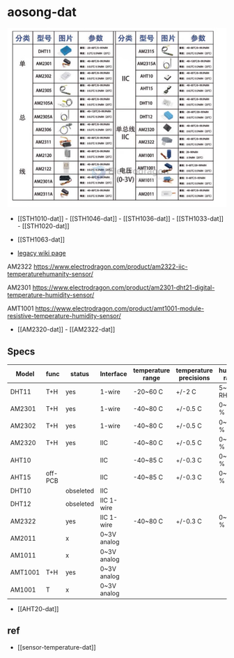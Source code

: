 # aosong-dat

![](2024-02-28-16-16-27.png)


- [[STH1010-dat]] - [[STH1046-dat]] - [[STH1036-dat]] - [[STH1033-dat]] - [[STH1020-dat]]

- [[STH1063-dat]]

- [legacy wiki page ](https://www.electrodragon.com/w/AM_Sensor)


AM2322
https://www.electrodragon.com/product/am2322-iic-temperaturehumanity-sensor/

AM2301 
https://www.electrodragon.com/product/am2301-dht21-digital-temperature-humidity-sensor/

AMT1001
https://www.electrodragon.com/product/amt1001-module-resistive-temperature-humidity-sensor/

- [[AM2320-dat]] - [[AM2322-dat]]


## Specs 

| Model   | func    | status    | Interface   | temperature range | temperature precisions | humidity range | humidity precisions | SKU             |
| ------- | ------- | --------- | ----------- | ----------------- | ---------------------- | -------------- | ------------------- | --------------- |
| DHT11   | T+H     | yes       | 1-wire      | -20~60 C          | +/-2 C                 | 5~95 % RH      | +/-5 % RH           | [[STH1046-dat]] |
| AM2301  | T+H     | yes       | 1-wire      | -40~80 C          | +/-0.5 C               | 0~99.9 % RH    | +/-3 % RH           | [[STH1036-dat]] |
| AM2302  | T+H     | yes       | 1-wire      | -40~80 C          | +/-0.5 C               | 0~99.9 % RH    | +/-3 % RH           | [[STH1010-dat]] |
| AM2320  | T+H     | yes       | IIC         | -40~80 C          | +/-0.5 C               | 0~99.9 % RH    | +/-3 % RH           | [[STH1024-dat]] |
| AHT10   |         |           | IIC         | -40~85 C          | +/-0.3 C               | 0~99.9 % RH    | +/-2 % RH           |                 |
| AHT15   | off-PCB |           | IIC         | -40~85 C          | +/-0.3 C               | 0~99.9 % RH    | +/-2 % RH           |                 |
| DHT10   |         | obseleted | IIC         |                   |                        |                |                     |                 |
| DHT12   |         | obseleted | IIC 1-wire  |                   |                        |                |                     |                 |
| AM2322  |         | yes       | IIC 1-wire  | -40~80 C          | +/-0.3 C               | 0~99.9 % RH    | +/-2 % RH           | [[STH1020-dat]] |
| AM2011  |         | x         | 0~3V analog |                   |                        |                |                     |                 |
| AM1011  |         | x         | 0~3V analog |                   |                        |                |                     |                 |
| AMT1001 | T+H     | yes       | 0~3V analog |                   |                        |                |                     | [[STH1033-dat]] |
| AM1001  | T       | x         | 0~3V analog |                   |                        |                |                     |                 |

- [[AHT20-dat]]




## ref 

- [[sensor-temperature-dat]]
